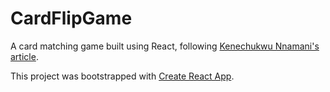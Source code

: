 # CardFlipGame

A card matching game built using React, following [Kenechukwu Nnamani's article](https://medium.com/the-andela-way/how-to-build-a-card-match-up-game-using-react-2567f9dd762).

This project was bootstrapped with [Create React App](https://github.com/facebook/create-react-app).
